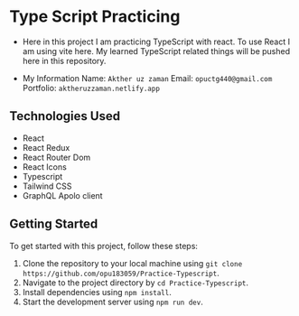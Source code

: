 # Type Script Practicing

- Here in this project I am practicing TypeScript with react. To use React I am using vite here. My learned TypeScript related things will be pushed here in this repository.

- My Information
  Name: `Akther uz zaman`
  Email: `opuctg440@gmail.com`
  Portfolio: `aktheruzzaman.netlify.app`

## Technologies Used

- React
- React Redux
- React Router Dom
- React Icons
- Typescript
- Tailwind CSS
- GraphQL Apolo client

## Getting Started

To get started with this project, follow these steps:

1. Clone the repository to your local machine using `git clone https://github.com/opu183059/Practice-Typescript`.
2. Navigate to the project directory by `cd Practice-Typescript`.
3. Install dependencies using `npm install`.
4. Start the development server using `npm run dev`.
